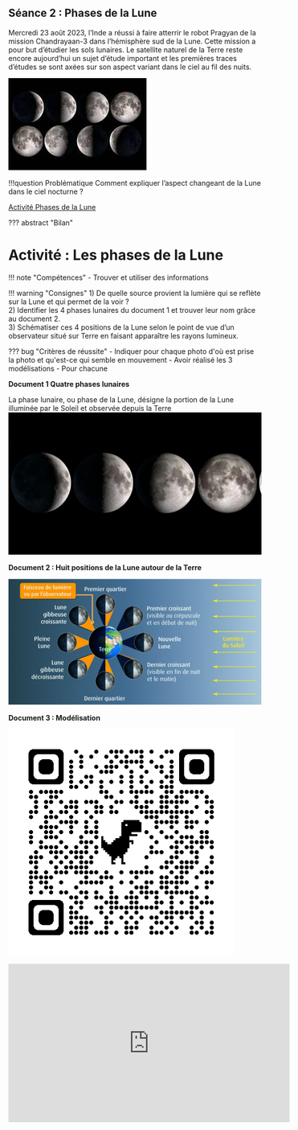 ## Séance 2 : Phases de la Lune

Mercredi 23 août 2023, l’Inde a réussi à faire atterrir le robot Pragyan de la mission Chandrayaan-3 dans l’hémisphère sud de la Lune. Cette mission a pour but d’étudier les sols lunaires. Le satellite naturel de la Terre reste encore aujourd’hui un sujet d’étude important et les premières traces d’études se sont axées sur son aspect variant dans le ciel au fil des nuits.

![Les phases de la Lune](Pictures/phasesLune.png)

!!!question Problématique
    Comment expliquer l’aspect changeant de la Lune dans le ciel nocturne ?

[Activité Phases de la Lune](../phasesLune)



??? abstract "Bilan"

# Activité : Les phases de la Lune

!!! note "Compétences"
    - Trouver et utiliser des informations

!!! warning "Consignes"
    1) De quelle source provient la lumière qui se reflète sur la Lune et qui permet de la voir ?  
    2) Identifier les 4 phases lunaires du document 1 et trouver leur nom grâce au document 2.  
    3) Schématiser ces 4 positions de la Lune selon le point de vue d’un observateur situé sur Terre en faisant apparaître les rayons lumineux.
   
   
??? bug "Critères de réussite"
    - Indiquer pour chaque photo d'où est prise la photo et qu'est-ce qui semble en mouvement
    - Avoir réalisé les 3 modélisations
    - Pour chacune 

**Document 1 Quatre phases lunaires**

La phase lunaire, ou phase de la Lune, désigne la portion de la Lune illuminée par le Soleil et observée depuis la Terre
![](Pictures/4phasesLunaires.png)

**Document 2 : Huit positions de la Lune autour de la Terre**


![](Pictures/schemaPhasesLune.png)

**Document 3 : Modélisation**

![](Pictures/QRphasesLune.png)

<iframe width="560" height="315" src="https://www.youtube.com/embed/eNsqAUopQRw?si=lEAc5CuW_1zrfUvr" title="YouTube video player" frameborder="0" allow="accelerometer; autoplay; clipboard-write; encrypted-media; gyroscope; picture-in-picture; web-share" allowfullscreen></iframe>